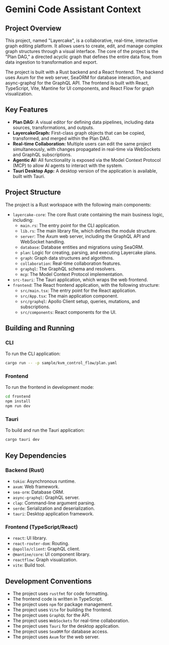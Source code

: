 # Gemini Code Assistant Context

## Project Overview

This project, named "Layercake", is a collaborative, real-time, interactive graph editing platform. It allows users to create, edit, and manage complex graph structures through a visual interface. The core of the project is the "Plan DAG," a directed acyclic graph that defines the entire data flow, from data ingestion to transformation and export.

The project is built with a Rust backend and a React frontend. The backend uses Axum for the web server, SeaORM for database interaction, and async-graphql for the GraphQL API. The frontend is built with React, TypeScript, Vite, Mantine for UI components, and React Flow for graph visualization.

## Key Features

*   **Plan DAG:** A visual editor for defining data pipelines, including data sources, transformations, and outputs.
*   **LayercakeGraph:** First-class graph objects that can be copied, transformed, and merged within the Plan DAG.
*   **Real-time Collaboration:** Multiple users can edit the same project simultaneously, with changes propagated in real-time via WebSockets and GraphQL subscriptions.
*   **Agentic AI:** All functionality is exposed via the Model Context Protocol (MCP) to allow AI agents to interact with the system.
*   **Tauri Desktop App:** A desktop version of the application is available, built with Tauri.

## Project Structure

The project is a Rust workspace with the following main components:

*   `layercake-core`: The core Rust crate containing the main business logic, including:
    *   `main.rs`: The entry point for the CLI application.
    *   `lib.rs`: The main library file, which defines the module structure.
    *   `server`: The Axum web server, including the GraphQL API and WebSocket handling.
    *   `database`: Database entities and migrations using SeaORM.
    *   `plan`: Logic for creating, parsing, and executing Layercake plans.
    *   `graph`: Graph data structures and algorithms.
    *   `collaboration`: Real-time collaboration features.
    *   `graphql`: The GraphQL schema and resolvers.
    *   `mcp`: The Model Context Protocol implementation.
*   `src-tauri`: The Tauri application, which wraps the web frontend.
*   `frontend`: The React frontend application, with the following structure:
    *   `src/main.tsx`: The entry point for the React application.
    *   `src/App.tsx`: The main application component.
    *   `src/graphql`: Apollo Client setup, queries, mutations, and subscriptions.
    *   `src/components`: React components for the UI.

## Building and Running

### CLI

To run the CLI application:

```bash
cargo run -- -p sample/kvm_control_flow/plan.yaml
```

### Frontend

To run the frontend in development mode:

```bash
cd frontend
npm install
npm run dev
```

### Tauri

To build and run the Tauri application:

```bash
cargo tauri dev
```

## Key Dependencies

### Backend (Rust)

*   `tokio`: Asynchronous runtime.
*   `axum`: Web framework.
*   `sea-orm`: Database ORM.
*   `async-graphql`: GraphQL server.
*   `clap`: Command-line argument parsing.
*   `serde`: Serialization and deserialization.
*   `tauri`: Desktop application framework.

### Frontend (TypeScript/React)

*   `react`: UI library.
*   `react-router-dom`: Routing.
*   `@apollo/client`: GraphQL client.
*   `@mantine/core`: UI component library.
*   `reactflow`: Graph visualization.
*   `vite`: Build tool.

## Development Conventions

*   The project uses `rustfmt` for code formatting.
*   The frontend code is written in TypeScript.
*   The project uses `npm` for package management.
*   The project uses `Vite` for building the frontend.
*   The project uses `GraphQL` for the API.
*   The project uses `WebSockets` for real-time collaboration.
*   The project uses `Tauri` for the desktop application.
*   The project uses `SeaORM` for database access.
*   The project uses `Axum` for the web server.